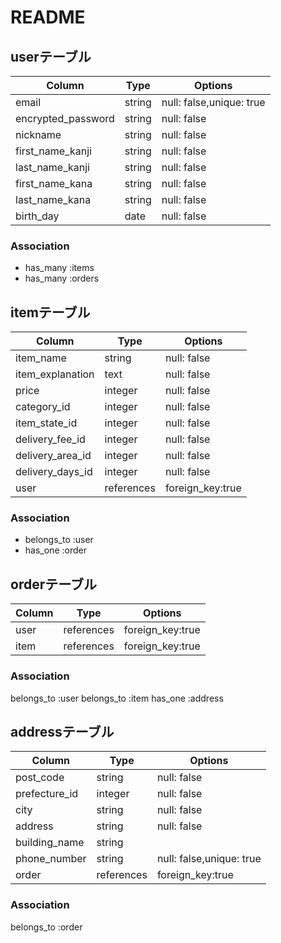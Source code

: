 # README

## userテーブル

| Column              | Type   | Options                  |
| ----------------    | ------ | ------------------------ |
| email               | string | null: false,unique: true |
| encrypted_password  | string | null: false              |
| nickname            | string | null: false              |
| first_name_kanji    | string | null: false              |
| last_name_kanji     | string | null: false              |
| first_name_kana     | string | null: false              |
| last_name_kana      | string | null: false              |
| birth_day           | date   | null: false              |

### Association
- has_many :items
- has_many :orders

## itemテーブル

| Column           | Type       | Options           |
| -----------------| ---------- | ----------------- |
| item_name        | string     | null: false       |
| item_explanation | text       | null: false       |
| price            | integer    | null: false       |
| category_id      | integer    | null: false       |
| item_state_id    | integer    | null: false       |
| delivery_fee_id  | integer    | null: false       |
| delivery_area_id | integer    | null: false       |
| delivery_days_id | integer    | null: false       |
| user             | references | foreign_key:true  |

### Association

- belongs_to :user
- has_one :order

## orderテーブル

| Column           | Type       | Options           |
| -----------------| ---------- | ----------------- |
| user             | references | foreign_key:true  |
| item             | references | foreign_key:true  |


### Association

belongs_to :user
belongs_to :item
has_one :address

## addressテーブル

| Column           | Type       | Options                       |
| -----------------| ---------- | ----------------------------- |
| post_code        | string     | null: false                   |
| prefecture_id    | integer    | null: false                   |
| city             | string     | null: false                   |
| address          | string     | null: false                   |
| building_name    | string     |                               |
| phone_number     | string     | null: false,unique: true      |
| order            | references | foreign_key:true              |


### Association

belongs_to :order
